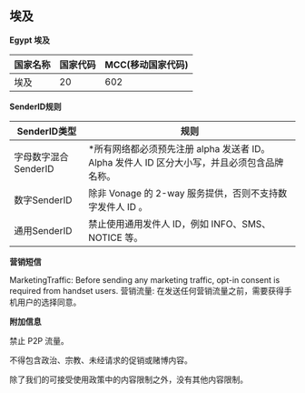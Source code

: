 ## 埃及

__Egypt  埃及__

| 国家名称 | 国家代码 | MCC(移动国家代码) |
|------|------|-------------|
| 埃及   | 20   | 602         |

__SenderID规则__

| SenderID类型     | 规则                                                        |
|----------------|-----------------------------------------------------------|
| 字母数字混合SenderID | *所有网络都必须预先注册 alpha 发送者 ID。 Alpha 发件人 ID 区分大小写，并且必须包含品牌名称。 |
| 数字SenderID     | 	除非 Vonage 的 2-way 服务提供，否则不支持数字发件人 ID 。                   |
| 通用SenderID     | 禁止使用通用发件人 ID，例如 INFO、SMS、NOTICE 等。                        |


__营销短信__

MarketingTraffic: Before sending any marketing traffic, opt-in consent is required from handset users.
营销流量: 在发送任何营销流量之前，需要获得手机用户的选择同意。


__附加信息__

禁止 P2P 流量。

不得包含政治、宗教、未经请求的促销或赌博内容。

除了我们的可接受使用政策中的内容限制之外，没有其他内容限制。

